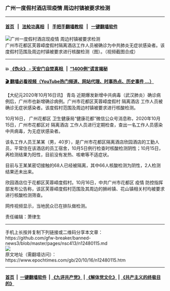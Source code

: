 ### 广州一度假村酒店现疫情 周边村镇被要求检测
------------------------

#### [首页](https://github.com/gfw-breaker/banned-news3/blob/master/README.md) &nbsp;&nbsp;|&nbsp;&nbsp; [法轮功真相](https://github.com/begood0513/basic/blob/master/README.md)  &nbsp;&nbsp;|&nbsp;&nbsp; [手把手翻墙教程](https://github.com/gfw-breaker/guides/wiki)  &nbsp;&nbsp;|&nbsp;&nbsp; [一键翻墙软件](https://github.com/gfw-breaker/nogfw/blob/master/README.md)  



<div><img alt="广州一度假村酒店现疫情 周边村镇被要求检测" class="attachment-djy_600_400 size-djy_600_400 wp-post-image" src="https://i.epochtimes.com/assets/uploads/2020/10/2-12-600x400.jpg"/>
<div class="caption">
 广州市花都区芙蓉嶂度假村隔离酒店工作人员被确诊为中共肺炎无症状感染者。该度假村范围及周边村镇被要求进行核酸检测（图）。（视频截图合成）
</div></div><hr/>

#### 💥 [《伪火》 - 天安门自焚真相 ](http://158.247.195.190:10000/videos/blog/weihuo.html)&nbsp; |&nbsp; [“1400例”谎言揭秘  ](http://158.247.195.190:10000/videos/blog/jiexi1400.html)

#### [ 🎬  翻墙必看视频（YouTube热门频道、网站代理、时事热点、历史事件 ...）](https://github.com/gfw-breaker/links/blob/master/banned.md)

<div><p>
 【大纪元2020年10月16日讯】
 <ok href="https://www.epochtimes.com/gb/tag/%E9%9D%92%E5%B2%9B.html">
  青岛
 </ok>
 近期爆发新增中共病毒（武汉肺炎）确诊病例后，广州市也新增确诊病例。广州市花都区芙蓉嶂度假村
 <ok href="https://www.epochtimes.com/gb/tag/%E9%9A%94%E7%A6%BB%E9%85%92%E5%BA%97.html">
  隔离酒店
 </ok>
 工作人员被确诊无症状感染者。该度假村范围及周边村镇被要求进行核酸检测。
</p>
<p>
 10月16日，
 <ok href="https://www.epochtimes.com/gb/tag/%E5%B9%BF%E5%B7%9E%E8%8A%B1%E9%83%BD%E5%8C%BA.html">
  广州花都区
 </ok>
 卫生健康局“健康花都”微信公众号消息称，2020年10月15日，广州市花都区对
 <ok href="https://www.epochtimes.com/gb/tag/%E9%9A%94%E7%A6%BB%E9%85%92%E5%BA%97.html">
  隔离酒店
 </ok>
 工作人员进行定期检查，查出一名工作人员感染中共病毒，为无症状感染者。
</p>
<p>
 该名工作人员王某某（男，40岁），是广州市花都区隔离酒店欣园酒店的工勤人员，平常住在该酒店的员工宿舍，10月5日例行检查时核酸检测阴性；10月15日，再检测结果为阳性，目前没有发热、咳嗽等不适症状。
</p>
<p>
 目前与王某某密切接触的68人已经被隔离，其中66人核酸检测为阴性，2人检测结果还未出来。
</p>
<p>
 欣园酒店位于花都区芙蓉嶂度假村。10月16日，中共广州市花都区
 <ok href="https://www.epochtimes.com/gb/tag/%E7%96%AB%E6%83%85.html">
  疫情
 </ok>
 防控指挥部发布公告称，该区芙蓉嶂度假村范围及其周边的狮岭镇、花山镇相关村均被要求进行核酸检测筛查。
</p>
<p>
 网传视频显示，当地民众已在排队做检测。
</p>
<p style="text-align: center;">
</p>
<p>
 责任编辑：萧律生
</p>
</div>
<hr/>
手机上长按并复制下列链接或二维码分享本文章：<br/>
https://github.com/gfw-breaker/banned-news3/blob/master/pages/nsc413/n12480115.md <br/>
<a href='https://github.com/gfw-breaker/banned-news3/blob/master/pages/nsc413/n12480115.md'><img src='https://github.com/gfw-breaker/banned-news3/blob/master/pages/nsc413/n12480115.md.png'/></a> <br/>
原文地址（需翻墙访问）：https://www.epochtimes.com/gb/20/10/16/n12480115.htm


------------------------
#### [首页](https://github.com/gfw-breaker/banned-news3/blob/master/README.md) &nbsp;|&nbsp; [一键翻墙软件](https://github.com/gfw-breaker/nogfw/blob/master/README.md) &nbsp;| [《九评共产党》](https://github.com/gfw-breaker/9ping.md/blob/master/README.md#九评之一评共产党是什么) | [《解体党文化》](https://github.com/gfw-breaker/jtdwh.md/blob/master/README.md) | [《共产主义的终极目的》](https://github.com/gfw-breaker/gczydzjmd.md/blob/master/README.md)


<img src='http://gfw-breaker.win/banned-news3/pages/nsc413/n12480115.md' width='0px' height='0px'/>